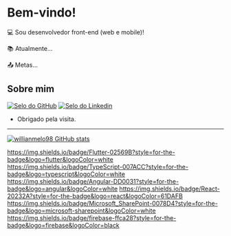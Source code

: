 
# Bem-vindo!

:computer: Sou desenvolvedor front-end (web e mobile)!

:books: Atualmente...

:outbox_tray: Metas...

## Sobre mim

[![Selo do GitHub](https://img.shields.io/badge/-Github-000?style=flat-square&logo=Github&logoColor=white&link=https://github.com/willianmelo98?tab=repositories)](https://github.com/willianmelo98?tab=repositories)   [![Selo do Linkedin](https://img.shields.io/badge/-LinkedIn-blue?style=flat-square&logo=Linkedin&logoColor=white&link=https://www.linkedin.com/in/willian-melo-349208125/)](https://www.linkedin.com/in/willian-melo-349208125/)

- Obrigado pela visita.

----------------------------------------------------------------------------------
[![willianmelo98 GitHub stats](https://github-readme-stats.vercel.app/api?username=willianmelo98)](https://github.com/willianmelo98/github-readme-stats)

https://img.shields.io/badge/Flutter-02569B?style=for-the-badge&logo=flutter&logoColor=white
https://img.shields.io/badge/TypeScript-007ACC?style=for-the-badge&logo=typescript&logoColor=white
https://img.shields.io/badge/Angular-DD0031?style=for-the-badge&logo=angular&logoColor=white
https://img.shields.io/badge/React-20232A?style=for-the-badge&logo=react&logoColor=61DAFB
https://img.shields.io/badge/Microsoft_SharePoint-0078D4?style=for-the-badge&logo=microsoft-sharepoint&logoColor=white
https://img.shields.io/badge/firebase-ffca28?style=for-the-badge&logo=firebase&logoColor=black
